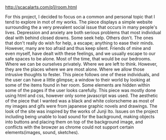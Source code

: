 http://scacalarts.com/p1/room.html

For this project, I decided to focus on a common and personal topic that I tend to explore in mot of my works. The piece displays a simple website surrounding the a very prevalent social issue that occurs in many people's lives. Depression and anxiety are both serious problems that most individual deal with behind closed downs. Some seek help. Others don't. The ones that don't really do wish for help, a escape; anything to ease their minds. However, many are too afraid and thus keep silent. Friends of mine and even myself, have dealt with these feelings, and we usually escape to our safe spaces to be alone. Most of the time, that would be our bedrooms. Where we can be ourselves privately. Where we are left to think. However, they are the places where we are most alone. Where we allow those intrusive thoughts to fester. This piece follows one of these individuals, and the user can have a little glimpse; a window to their world by looking at some of the items found in her room. Some elements are hidden within some of the pages if the user looks carefully. This piece was mostly done using html and css, however only some javascript was used. The aesthetic of the piece that I wanted was a black and white colorscheme as most of my images and gifs were from japanese graphic novels and drawings. The look of the site was inspired by the works of Junji Ito. Issues on the project including being unable to load sound for the background, making objects into buttons and placing them on top of the background image, and conflicts with the browzer as chrome could not support certain elements(images, sound, sketches).
